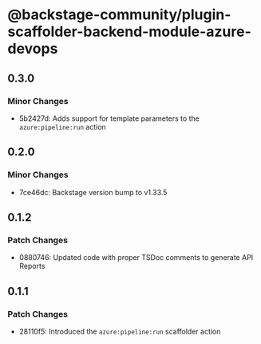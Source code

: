 # @backstage-community/plugin-scaffolder-backend-module-azure-devops

## 0.3.0

### Minor Changes

- 5b2427d: Adds support for template parameters to the `azure:pipeline:run` action

## 0.2.0

### Minor Changes

- 7ce46dc: Backstage version bump to v1.33.5

## 0.1.2

### Patch Changes

- 0880746: Updated code with proper TSDoc comments to generate API Reports

## 0.1.1

### Patch Changes

- 28110f5: Introduced the `azure:pipeline:run` scaffolder action
